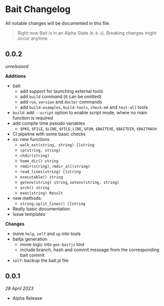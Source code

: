# Bait Changelog
All notable changes will be documented in this file.

> Right now Bait is in an Alpha State (`0.0.x`). Breaking changes might occur anytime.


## 0.0.2
_unreleased_

**Additions**
- bait
  - add support for launching external tools
  - add `build` command (it can be omitted)
  - add `run`, `version` and `doctor` commands
  - add `build-examples`, `build-tools`, `check-md` and `test-all` tools
- `build`: add `--script` option to enable script mode, where no main function is required
- add compile time pseudo variables
  - `$PKG`, `$FILE`, `$LINE`, `$FILE_LINE`, `$FUN`, `$BAITEXE`, `$BAITDIR`, `$BAITHASH`
- CI pipeline with some basic checks
- os: new functions
  - `walk_ext(string, string) []string`
  - `cp(string, string)`
  - `chdir(string)`
  - `home_dir() string`
  - `rmdir(string)`, `rmdir_all(string)`
  - `read_lines(string) []string`
  - `executable() string`
  - `getenv(string) string`, `setenv(string, string)`
  - `arch() string`
  - `exec(string) Result`
- new methods:
  - `string.split_lines() []string`
- Really basic documentation
- Issue templates

**Changes**
- move `help`, `self` and `up` into tools
- baitjs generation
  - move logic into `gen-baitjs` tool
  - include branch, hash and commit message from the corresponding bait commit
- `self`: backup the bait.js file


## 0.0.1
_28 April 2023_

- Alpha Release
